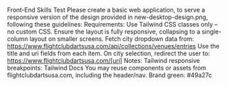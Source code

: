 Front-End Skills Test
Please create a basic web application, to serve a responsive version of the design provided in new-desktop-design.png, following these guidelines:
Requirements:
Use Tailwind CSS classes only – no custom CSS.
Ensure the layout is fully responsive, collapsing to a single-column layout on smaller screens.
Fetch city dropdown data from:
https://www.flightclubdartsusa.com/api/collections/venues/entries
Use the title and uri fields from each item.
On city selection, redirect the user to:
https://www.flightclubdartsusa.com/[uri]
Notes:
Tailwind responsive breakpoints: Tailwind Docs
You may reuse components or assets from flightclubdartsusa.com, including the header/nav.
Brand green: #49a27c
